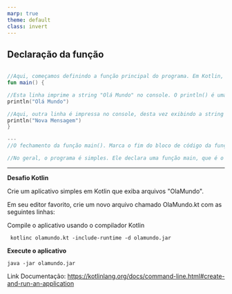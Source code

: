 ```yaml
---
marp: true
theme: default
class: invert
---
```


## Declaração da função 

```kotlin

//Aqui, começamos definindo a função principal do programa. Em Kotlin, fun é usado para declarar uma função.
fun main() {

//Esta linha imprime a string "Olá Mundo" no console. O println() é uma função embutida que exibe uma linha de texto seguida por uma nova linha.
println("Olá Mundo")

//Aqui, outra linha é impressa no console, desta vez exibindo a string "Nova Mensagem".
println("Nova Mensagem")
}

---
//O fechamento da função main(). Marca o fim do bloco de código da função principal.

//No geral, o programa é simples. Ele declara uma função main, que é o ponto de entrada do programa. Dentro dessa função, duas mensagens são impressas no console, uma após a outra. A saída no console seria:
```
---

**Desafio Kotlin**

Crie um aplicativo simples em Kotlin que exiba arquivos "OlaMundo".

Em seu editor favorito, crie um novo arquivo chamado OlaMundo.kt com as seguintes linhas:

Compile o aplicativo usando o compilador Kotlin

 ```Terminal
  kotlinc olamundo.kt -include-runtime -d olamundo.jar
 ```

**Execute o aplicativo**

 ```Terminal
 java -jar olamundo.jar    
 ```



Link Documentação: https://kotlinlang.org/docs/command-line.html#create-and-run-an-application

 
